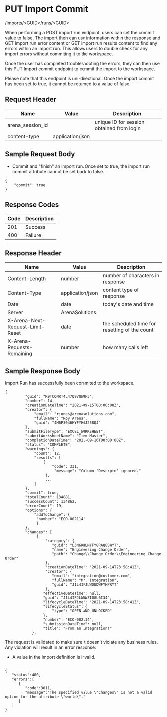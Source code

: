 # PUT Import Commit


/imports/&lt;GUID&gt;/runs/&lt;GUID&gt;

When performing a POST import run endpoint, users can set the commit value to false. The import then can use information within the response and GET import run error content or GET import run results content to find any errors within an import run. This allows users to double check for any import errors without commiting it to the workspace.

Once the user has completed troubleshooting the errors, they can then use this PUT Import commit endpoint to commit the import to the workspace.

Please note that this endpoint is uni\-directional. Once the import commit has been set to true, it cannot be returned to a value of false.

## Request Header

| Name<br> | Value<br> | Description<br> |
|  --- |  --- |  --- | 
| arena_session_id<br> |   | unique ID for session obtained from login<br> |
| content\-type<br> | application/json<br> |   |

## Sample Request Body
* Commit and "finish" an import run. Once set to true, the import run commit attribute cannot be set back to false.

```
{
    "commit": true
}
```
## Response Codes

| Code<br> | Description<br> |
|  --- |  --- | 
| 201<br> | Success<br> |
| 400<br> | Failure<br> |

## Response Header

| Name<br> | Value<br> | Description<br> |
|  --- |  --- |  --- | 
| Content\-Length<br> | number<br> | number of characters in response<br> |
| Content\-Type<br> | application/json<br> | content type of response<br> |
| Date<br> | date<br> | today's date and time<br> |
| Server<br> | ArenaSolutions<br> |   |
| X\-Arena\-Next\-Request\-Limit\-Reset<br> | date<br> | the scheduled time for resetting of the count<br> |
| X\-Arena\-Requests\-Remaining<br> | number<br> | how many calls left<br> |

## Sample Response Body
Import Run has successfully been commited to the workspace.

```
{
         "guid": "R9TCQNRT4L47Q9VQWUF3",
         "number": 14,
         "creationDateTime": "2021-09-15T00:00:00Z",
         "creator": {
             "email": "rjones@arenasolutions.com",
             "fullName": "Roy Arena",
             "guid": "4M6P3046HYFYH0J258QJ"
         },
         "submitFileType": "EXCEL_WORKSHEET",
         "submitWorksheetName": "Item Master",
         "completionDateTime": "2021-09-16T00:00:00Z",
         "status": "COMPLETE",
         "warnings": {
             "count": 12,
             "results": [
                 {
                     "code": 331,
                      "message": "Column 'Descrptn' ignored."
                  },
                  ...
             ]
         },
         "commit": true,
         "totalCount": 134881,
         "successCount": 134862,
         "errorCount": 19,
         "options": {    
             "addToChange": {
              "number": "ECO-002114"
              }
         },
         "changes": [
              { 
                  "category": {
                     "guid": "L3N6KHLNYFY8RAQ8SWYT",
                     "name": "Engineering Change Order",
                     "path": "Change\\Change Order\\Engineering Change Order"
                  },
                  "creationDateTime": "2021-09-14T23:58:41Z",
                  "creator": {
                     "email": "integration@customer.com",
                     "fullName": "Mr. Integration",
                     "guid": "J1L4IFJLWDUDWFYHPRYT"
                  },
                 "effectiveDateTime": null,
                 "guid": "J1L4IFJLWDWZI0GL6I34",
                 "lifecycleDateTime": "2021-09-14T23:58:41Z",
                 "lifecycleStatus": {
                     "type": "OPEN_AND_UNLOCKED"
                 },
                 "number": "ECO-002114",
                 "submissionDateTime": null,
                 "title": "From an integration!"
            },
```
The request is validated to make sure it doesn’t violate any business rules. Any violation will result in an error response:

* A value in the import definition is invalid.

```

{  
   "status":400,
   "errors":[  
      {  
         "code":3011,
         "message":"The specified value \"Changes\" is not a valid option for the attribute \"world\"."
      }
   ]
}
```

